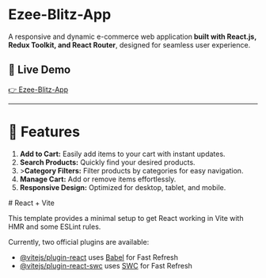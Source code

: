 <h1>Ezee-Blitz-App</h1>
<p>A responsive and dynamic e-commerce web application<strong> built with React.js, Redux Toolkit, and React Router</strong>, designed for seamless user experience.</p>
<h2>🚀 Live Demo</h2>
<a href="https://ezeeblitzapp.netlify.app/" target="_self">👉 Ezee-Blitz-App</a>
<hr/>
<h1>📌 Features</h1>
<ol>
<li><strong>Add to Cart:</strong> Easily add items to your cart with instant updates.</li>
<li><strong>Search Products:</strong> Quickly find your desired products.</li>
<li>><strong>Category Filters:</strong> Filter products by categories for easy navigation.</li>
<li><strong>Manage Cart:</strong> Add or remove items effortlessly.</li>
<li><strong>Responsive Design:</strong> Optimized for desktop, tablet, and mobile.</li>
</ol>
# React + Vite

This template provides a minimal setup to get React working in Vite with HMR and some ESLint rules.

Currently, two official plugins are available:

- [@vitejs/plugin-react](https://github.com/vitejs/vite-plugin-react/blob/main/packages/plugin-react/README.md) uses [Babel](https://babeljs.io/) for Fast Refresh
- [@vitejs/plugin-react-swc](https://github.com/vitejs/vite-plugin-react-swc) uses [SWC](https://swc.rs/) for Fast Refresh
